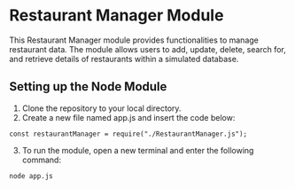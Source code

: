# Restaurant Manager Module

This Restaurant Manager module provides functionalities to manage restaurant data. The module allows users to add, update, delete, search for, and retrieve details of restaurants within a simulated database.

## Setting up the Node Module

1. Clone the repository to your local directory.
2. Create a new file named app.js and insert the code below:
```
const restaurantManager = require("./RestaurantManager.js");
```
3. To run the module, open a new terminal and enter the following command:
```
node app.js
```
